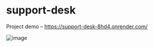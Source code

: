 # support-desk
Project demo – https://support-desk-8hd4.onrender.com/

![image](https://user-images.githubusercontent.com/48024387/228651475-f418d9a0-465d-4da2-a27b-2b20b6f3ad23.png)
